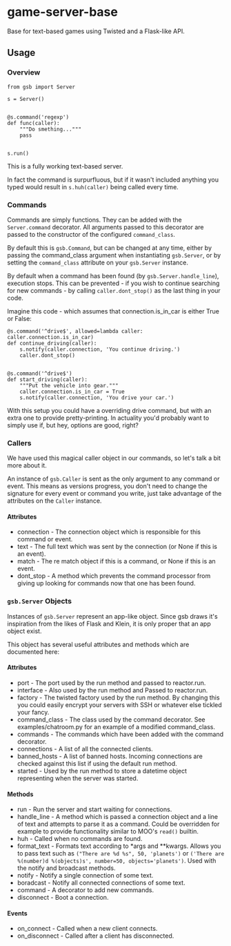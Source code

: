 # game-server-base
Base for text-based games using Twisted and a Flask-like API.

## Usage

### Overview

```
from gsb import Server

s = Server()


@s.command('regexp')
def func(caller):
    """Do smething..."""
    pass


s.run()
```

This is a fully working text-based server.

In fact the command is surpurfluous, but if it wasn't included anything you typed would result in `s.huh(caller)` being called every time.

### Commands

Commands are simply functions. They can be added with the `Server.command` decorator. All arguments passed to this decorator are passed to the constructor of the configured `command_class`.

By default this is `gsb.Command`, but can be changed at any time, either by passing the command_class argument when instantiating `gsb.Server`, or by setting the `command_class` attribute on your `gsb.Server` instance.

By default when a command has been found (by `gsb.Server.handle_line`), execution stops. This can be prevented - if you wish to continue searching for new commands - by calling `caller.dont_stop()` as the last thing in your code.

Imagine this code - which assumes that connection.is_in_car is either True or False:

```
@s.command('^drive$', allowed=lambda caller: caller.connection.is_in_car)
def continue_driving(caller):
    s.notify(caller.connection, 'You continue driving.')
    caller.dont_stop()


@s.command('^drive$')
def start_driving(caller):
    """Put the vehicle into gear."""
    caller.connection.is_in_car = True
    s.notify(caller.connection, 'You drive your car.')
```

With this setup you could have a overriding drive command, but with an extra one to provide pretty-printing. In actuality you'd probably want to simply use if, but hey, options are good, right?

### Callers
We have used this magical caller object in our commands, so let's talk a bit more about it.

An instance of `gsb.Caller` is sent as the only argument to any command or event. This means as versions progress, you don't need to change the signature for every event or command you write, just take advantage of the attributes on the `Caller` instance.

#### Attributes

* connection - The connection object which is responsible for this command or event.
* text - The full text which was sent by the connection (or None if this is an event).
* match - The re match object if this is a command, or None if this is an event.
* dont_stop - A method which prevents the command processor from giving up looking for commands now that one has been found.

### `gsb.Server` Objects

Instances of `gsb.Server` represent an app-like object. Since gsb draws it's inspiration from the likes of Flask and Klein, it is only proper that an app object exist.

This object has several useful attributes and methods which are documented here:

#### Attributes

* port - The port used by the run method and passed to reactor.run.
* interface - Also used by the run method and Passed to reactor.run.
* factory - The twisted factory used by the run method. By changing this you could easily encrypt your servers with SSH or whatever else tickled your fancy.
* command_class - The class used by the command decorator. See examples/chatroom.py for an example of a modified command_class.
* commands - The commands which have been added with the command decorator.
* connections - A list of all the connected clients.
* banned_hosts - A list of banned hosts. Incoming connections are checked against this list if using the default run method.
* started - Used by the run method to store a datetime object representing when the server was started.

#### Methods

* run - Run the server and start waiting for connections.
* handle_line - A method which is passed a connection object and a line of text and attempts to parse it as a command. Could be overridden for example to provide functionality similar to MOO's `read()` builtin.
* huh - Called when no commands are found.
* format_text - Formats text according to *args and **kwargs. Allows you to pass text such as `("There are %d %s", 50, 'planets')` or `('There are %(number)d %(objects)s', number=50, objects='planets')`. Used with the notify and broadcast methods.
* notify - Notify a single connection of some text.
* boradcast - Notify all connected connections of some text.
* command - A decorator to add new commands.
* disconnect - Boot a connection.

#### Events

* on_connect - Called when a new client connects.
* on_disconnect - Called after a client has disconnected.
